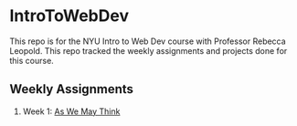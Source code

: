 # IntroToWebDev

This repo is for the NYU Intro to Web Dev course with Professor Rebecca Leopold. This repo tracked the weekly assignments and projects done for this course. 

## Weekly Assignments
1. Week 1: [As We May Think](https://xinyanc.github.io/introToWebDev/week1/index.html)
